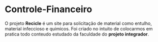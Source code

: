 # Controle-Financeiro
O projeto **Recicle** é um site para solicitação de material como entulho, material infeccioso e quimicos. Foi criado no intuito de colocarmos em pratica todo conteudo estudado da faculdade do **projeto integrador**.
